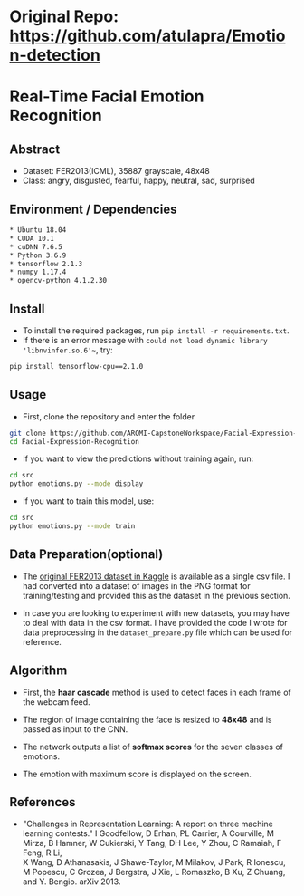 # Original Repo: https://github.com/atulapra/Emotion-detection

# Real-Time Facial Emotion Recognition

## Abstract

* Dataset: FER2013(ICML), 35887 grayscale, 48x48
* Class: angry, disgusted, fearful, happy, neutral, sad, surprised

## Environment / Dependencies

```bash
* Ubuntu 18.04
* CUDA 10.1
* cuDNN 7.6.5
* Python 3.6.9
* tensorflow 2.1.3
* numpy 1.17.4
* opencv-python 4.1.2.30
```
## Install

* To install the required packages, run `pip install -r requirements.txt`.
* If there is an error message with `could not load dynamic library 'libnvinfer.so.6'~`, try:

```bash
pip install tensorflow-cpu==2.1.0
```

## Usage

* First, clone the repository and enter the folder

```bash
git clone https://github.com/AROMI-CapstoneWorkspace/Facial-Expression-Recognition.git
cd Facial-Expression-Recognition
```

* If you want to view the predictions without training again, run:  

```bash
cd src
python emotions.py --mode display
```

* If you want to train this model, use:  

```bash
cd src
python emotions.py --mode train
```

## Data Preparation(optional)

* The [original FER2013 dataset in Kaggle](https://www.kaggle.com/deadskull7/fer2013) is available as a single csv file. I had converted into a dataset of images in the PNG format for training/testing and provided this as the dataset in the previous section.

* In case you are looking to experiment with new datasets, you may have to deal with data in the csv format. I have provided the code I wrote for data preprocessing in the `dataset_prepare.py` file which can be used for reference.

## Algorithm

* First, the **haar cascade** method is used to detect faces in each frame of the webcam feed.

* The region of image containing the face is resized to **48x48** and is passed as input to the CNN.

* The network outputs a list of **softmax scores** for the seven classes of emotions.

* The emotion with maximum score is displayed on the screen.

## References

* "Challenges in Representation Learning: A report on three machine learning contests." I Goodfellow, D Erhan, PL Carrier, A Courville, M Mirza, B
   Hamner, W Cukierski, Y Tang, DH Lee, Y Zhou, C Ramaiah, F Feng, R Li,  
   X Wang, D Athanasakis, J Shawe-Taylor, M Milakov, J Park, R Ionescu,
   M Popescu, C Grozea, J Bergstra, J Xie, L Romaszko, B Xu, Z Chuang, and
   Y. Bengio. arXiv 2013.

